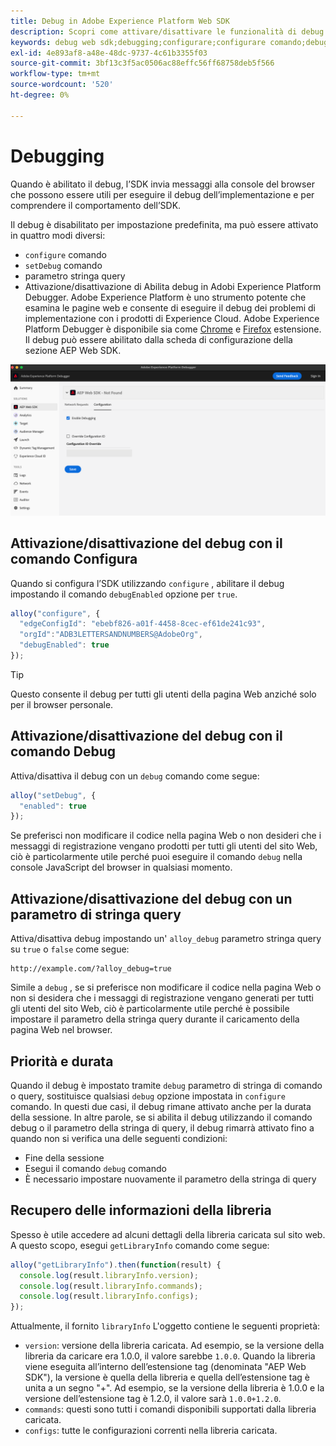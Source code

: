 ```yaml
---
title: Debug in Adobe Experience Platform Web SDK
description: Scopri come attivare/disattivare le funzionalità di debug in Experienci Platform Web SDK.
keywords: debug web sdk;debugging;configurare;configurare comando;debug comando;edgeConfigId;setDebug;debugEnabled;debug;
exl-id: 4e893af8-a48e-48dc-9737-4c61b3355f03
source-git-commit: 3bf13c3f5ac0506ac88effc56ff68758deb5f566
workflow-type: tm+mt
source-wordcount: '520'
ht-degree: 0%

---
```


# Debugging

Quando è abilitato il debug, l’SDK invia messaggi alla console del browser che possono essere utili per eseguire il debug dell’implementazione e per comprendere il comportamento dell’SDK.

Il debug è disabilitato per impostazione predefinita, ma può essere attivato in quattro modi diversi:

* `configure` comando
* `setDebug` comando
* parametro stringa query
* Attivazione/disattivazione di Abilita debug in Adobi Experience Platform Debugger. Adobe Experience Platform è uno strumento potente che esamina le pagine web e consente di eseguire il debug dei problemi di implementazione con i prodotti di Experience Cloud. Adobe Experience Platform Debugger è disponibile sia come [Chrome](https://chrome.google.com/webstore/detail/adobe-experience-platform/bfnnokhpnncpkdmbokanobigaccjkpob) e [Firefox](https://addons.mozilla.org/it/firefox/addon/adobe-experience-platform-dbg/) estensione. Il debug può essere abilitato dalla scheda di configurazione della sezione AEP Web SDK.

![Experience Platform di immagine dell’interfaccia utente di Debugger che mostra la schermata di configurazione.](../assets/enable-debugging.png)

## Attivazione/disattivazione del debug con il comando Configura

Quando si configura l’SDK utilizzando `configure` , abilitare il debug impostando il comando `debugEnabled` opzione per `true`.

```javascript
alloy("configure", {
  "edgeConfigId": "ebebf826-a01f-4458-8cec-ef61de241c93",
  "orgId":"ADB3LETTERSANDNUMBERS@AdobeOrg",
  "debugEnabled": true
});
```

>[!TIP]
>
>Questo consente il debug per tutti gli utenti della pagina Web anziché solo per il browser personale.

## Attivazione/disattivazione del debug con il comando Debug

Attiva/disattiva il debug con un `debug` comando come segue:

```javascript
alloy("setDebug", {
  "enabled": true
});
```

Se preferisci non modificare il codice nella pagina Web o non desideri che i messaggi di registrazione vengano prodotti per tutti gli utenti del sito Web, ciò è particolarmente utile perché puoi eseguire il comando `debug` nella console JavaScript del browser in qualsiasi momento.

## Attivazione/disattivazione del debug con un parametro di stringa query

Attiva/disattiva debug impostando un&#39; `alloy_debug` parametro stringa query su `true` o `false` come segue:

```HTTP
http://example.com/?alloy_debug=true
```

Simile a `debug` , se si preferisce non modificare il codice nella pagina Web o non si desidera che i messaggi di registrazione vengano generati per tutti gli utenti del sito Web, ciò è particolarmente utile perché è possibile impostare il parametro della stringa query durante il caricamento della pagina Web nel browser.

## Priorità e durata

Quando il debug è impostato tramite `debug` parametro di stringa di comando o query, sostituisce qualsiasi `debug` opzione impostata in `configure` comando. In questi due casi, il debug rimane attivato anche per la durata della sessione. In altre parole, se si abilita il debug utilizzando il comando debug o il parametro della stringa di query, il debug rimarrà attivato fino a quando non si verifica una delle seguenti condizioni:

* Fine della sessione
* Esegui il comando `debug` comando
* È necessario impostare nuovamente il parametro della stringa di query

## Recupero delle informazioni della libreria

Spesso è utile accedere ad alcuni dettagli della libreria caricata sul sito web. A questo scopo, esegui `getLibraryInfo` comando come segue:

```js
alloy("getLibraryInfo").then(function(result) {
  console.log(result.libraryInfo.version);
  console.log(result.libraryInfo.commands);
  console.log(result.libraryInfo.configs);
});
```

Attualmente, il fornito `libraryInfo` L&#39;oggetto contiene le seguenti proprietà:

* `version`: versione della libreria caricata. Ad esempio, se la versione della libreria da caricare era 1.0.0, il valore sarebbe `1.0.0`. Quando la libreria viene eseguita all’interno dell’estensione tag (denominata &quot;AEP Web SDK&quot;), la versione è quella della libreria e quella dell’estensione tag è unita a un segno &quot;+&quot;. Ad esempio, se la versione della libreria è 1.0.0 e la versione dell’estensione tag è 1.2.0, il valore sarà `1.0.0+1.2.0`.
* `commands`: questi sono tutti i comandi disponibili supportati dalla libreria caricata.
* `configs`: tutte le configurazioni correnti nella libreria caricata.
